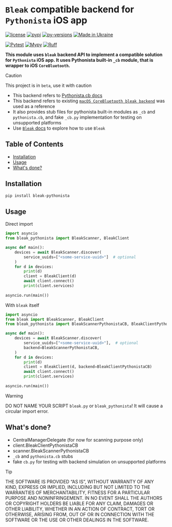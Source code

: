# `Bleak` compatible backend for `Pythonista` iOS app

[![license]][MIT]
[![pypi]][PyPiUrl]
[![py-versions]][sources]
[![Made in Ukraine]][SWUBadge]

[![Pytest](https://github.com/o-murphy/bleak-pythonista/actions/workflows/pytest.yml/badge.svg)](https://github.com/o-murphy/bleak-pythonista/actions/workflows/pytest.yml)
[![Mypy](https://github.com/o-murphy/bleak-pythonista/actions/workflows/mypy.yml/badge.svg)](https://github.com/o-murphy/bleak-pythonista/actions/workflows/mypy.yml)
[![Ruff](https://github.com/o-murphy/bleak-pythonista/actions/workflows/ruff.yml/badge.svg)](https://github.com/o-murphy/bleak-pythonista/actions/workflows/ruff.yml)


[sources]:
https://github.com/o-murphy/bleak-pythonista

[license]:
https://img.shields.io/github/license/o-murphy/bleak-pythonista?style=flat-square

[MIT]:
https://opensource.org/license/MIT

[pypi]:
https://img.shields.io/pypi/v/bleak-pythonista?style=flat-square&logo=pypi

[PyPiUrl]:
https://pypi.org/project/bleak-pythonista/

[pepy]:
https://pepy.tech/project/bleak-pythonista

[py-versions]:
https://img.shields.io/pypi/pyversions/bleak-pythonista?style=flat-square

[Made in Ukraine]:
https://img.shields.io/badge/made_in-Ukraine-ffd700.svg?labelColor=0057b7&style=flat-square

[SWUBadge]:
https://stand-with-ukraine.pp.ua

**This module uses `bleak` backend API to implement a compatible solution for `Pythonista` iOS app. 
It uses Pythonista built-in `_cb` module, that is wrapper to iOS `CoreBluetooth`.**

> [!CAUTION]
> This project is in `beta`, use it with caution

* This backend refers to [Pythonista.cb docs](https://omz-software.com/pythonista/docs/ios/cb.html)
* This backend refers to existing [`macOS CoreBluetooth bleak backend`](https://github.com/hbldh/bleak/tree/develop/bleak/backends/corebluetooth) was used as a reference
* It also provides stub files for pythonista built-in modules as `_cb` and `pythonista.cb`, and fake `_cb.py` implementation for testing on unsupported platforms
* Use [`Bleak` docs](https://github.com/hbldh/bleak/blob/develop/README.rst) to explore how to use `Bleak`

## Table of Contents
* [Installation](#installation)
* [Usage](#usage)
* [What's done?](#whats-done)


## Installation
```Bash
pip install bleak-pythonista
```

## Usage
Direct import
```python
import asyncio
from bleak_pythonista import BleakScanner, BleakClient

async def main():
    devices = await BleakScanner.discover(
        service_uuids=["<some-service-uuid>"]  # optional
    )
    for d in devices:
        print(d)        
        client = BleakClient(d)
        await client.connect()
        print(client.services)
    
asyncio.run(main())
```

With `bleak` itself
```python
import asyncio
from bleak import BleakScanner, BleakClient
from bleak_pythonista import BleakScannerPythonistaCB, BleakClientPythonistaCB

async def main():
    devices = await BleakScanner.discover(
        service_uuids=["<some-service-uuid>"],  # optional
        backend=BleakScannerPythonistaCB,
    )
    for d in devices:
        print(d)        
        client = BleakClient(d, backend=BleakClientPythonistaCB)
        await client.connect()
        print(client.services)
    
asyncio.run(main())
```

> [!WARNING]
> DO NOT NAME YOUR SCRIPT `bleak.py` or `bleak_pythonista`! It will cause a circular import error.

## What's done?

* CentralManagerDelegate (for now for scanning purpose only)
* client.BleakClientPythonistaCB
* scanner.BleakScannerPythonistaCB
* `_cb` and `pythonista.cb` stubs
* fake `cb.py` for testing with backend simulation on unsupported platforms 

> [!TIP]
> THE SOFTWARE IS PROVIDED “AS IS”, WITHOUT WARRANTY OF ANY KIND, EXPRESS OR IMPLIED, INCLUDING BUT NOT LIMITED TO THE WARRANTIES OF MERCHANTABILITY, FITNESS FOR A PARTICULAR PURPOSE AND NONINFRINGEMENT. IN NO EVENT SHALL THE AUTHORS OR COPYRIGHT HOLDERS BE LIABLE FOR ANY CLAIM, DAMAGES OR OTHER LIABILITY, WHETHER IN AN ACTION OF CONTRACT, TORT OR OTHERWISE, ARISING FROM, OUT OF OR IN CONNECTION WITH THE SOFTWARE OR THE USE OR OTHER DEALINGS IN THE SOFTWARE.